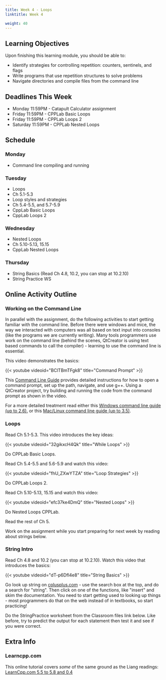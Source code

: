 ```yaml
---
title: Week 4 - Loops
linktitle: Week 4

weight: 40
---
```


## Learning Objectives

Upon finishing this learning module, you should be able to:

* Identify strategies for controlling repetition: counters, sentinels, and flags
* Write programs that use repetition structures to solve problems
* Navigate directories and compile files from the command line

## Deadlines This Week

* Monday 11:59PM - Catapult Calculator assignment
* Friday 11:59PM - CPPLab Basic Loops
* Friday 11:59PM - CPPLab Loops 2
* Saturday 11:59PM - CPPLab Nested Loops

## Schedule

### Monday
    
* Command line compiling and running

### Tuesday
    
* Loops
* Ch 5.1-5.3
* Loop styles and strategies
* Ch 5.4-5.5, and 5.7-5.9
* CppLab Basic Loops
* CppLab Loops 2

### Wednesday
    
* Nested Loops
* Ch 5.10-5.13, 15.15
* CppLab Nested Loops

### Thursday
    
* String Basics (Read Ch 4.8, 10.2, you can stop at 10.2.10)
* String Practice WS

## Online Activity Outline

### Working on the Command Line

In parallel with the assignment, do the following activities to start
getting familiar with the command line. Before there were windows and
mice, the way we interacted with computers was all based on text input
into consoles (like the programs we are currently writing). Many tools
programmers use work on the command line (behind the scenes, QtCreator
is using text based commands to call the compiler) - learning to use the
command line is essential.

This video demonstrates the basics:  

{{< youtube videoid="BClTBmTFgk8" title="Command Prompt" >}}

This [Command Line Guide](http://computerscience.chemeketa.edu/CSResources/CommandLineGuide.pdf) provides detailed instructions for how to open a command prompt, set up the path, navigate, and use g++. Using a QtCreator project, try building and running the code from the command prompt as shown in the video.

For a more detailed treatment read either this [Windows command line guide (up to 2.6).](http://www3.ntu.edu.sg/home/ehchua/programming/howto/CMD_Survival.html) or this [Mac/Linux command line guide (up to 3.5)](http://www3.ntu.edu.sg/home/ehchua/programming/howto/Unix_SurvivalGuide.html).

### Loops

Read Ch 5.1-5.3. This video introduces the key ideas:

{{< youtube videoid="32gikxcH4Qk" title="While Loops" >}}

Do CPPLab Basic Loops.

Read Ch 5.4-5.5 and 5.6-5.9 and watch this video:

{{< youtube videoid="fhU_ZXwYTZA" title="Loop Strategies" >}}
      
Do CPPLab Loops 2.

Read Ch 5.10-5.13, 15.15 and watch this video:

{{< youtube videoid="efc37ke4DmQ" title="Nested Loops" >}}

Do Nested Loops CPPLab.

Read the rest of Ch 5.

Work on the assignment while you start preparing for next week by reading about strings below.

### String Intro

Read Ch 4.8 and 10.2 (you can stop at 10.2.10). Watch this video that introduces the basics:

{{< youtube videoid="dT-p6Dfl4e8" title="String Basics" >}}

Go look up string on [cplusplus.com](cplusplus.com) - use the search box at the top, and do a search for "string". Then click on one of the functions, like "insert" and skim the documentation. You need to start getting used to looking up things - most programmers do that on the web instead of in textbooks, so start practicing\!

Do the StringPractice worksheet from the Classroom files link below.  Like before, try to predict the output for each statement then test it and see if you were correct.

## Extra Info

### Learncpp.com

This online tutorial covers *some* of the same ground as the Liang
readings:  
[LearnCpp.com 5.5 to 5.8 and 0.4](http://www.learncpp.com/)  
